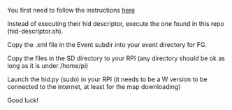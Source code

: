 You first need to follow the instructions [here](https://randomnerdtutorials.com/raspberry-pi-zero-usb-keyboard-hid/#:~:text=4.-,Python%20Script,keyboard%20to%20the%20connected%20computer.&text=Copy%20and%20paste%20the%20next%20Python%20script%20to%20your%20Raspberry%20Pi.)

Instead of executing their hid descriptor, execute the one found in this repo (hid-descriptor.sh).

Copy the .xml file in the Event subdir into your event directory for FG.

Copy the files in the SD directory to your RPI (any directory should be ok as long as it is under /home/pi)

Launch the hid.py (sudo) in your RPI (it needs to be a W version to be connected to the internet, at least for the map downloading)

Good luck!
